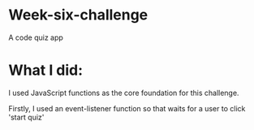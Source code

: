 # Week-six-challenge
A code quiz app

# What I did:

I used JavaScript functions as the core foundation for this challenge. 

Firstly, I used an event-listener function so that waits for a user to click 'start quiz'

